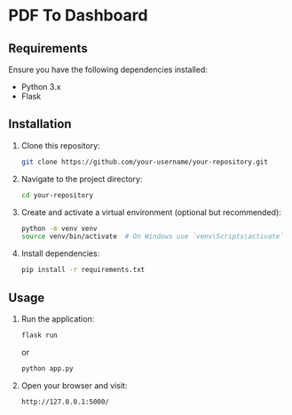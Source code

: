 # PDF To Dashboard


## Requirements
Ensure you have the following dependencies installed:

- Python 3.x
- Flask

## Installation

1. Clone this repository:
   ```sh
   git clone https://github.com/your-username/your-repository.git
   ```
2. Navigate to the project directory:
   ```sh
   cd your-repository
   ```
3. Create and activate a virtual environment (optional but recommended):
   ```sh
   python -m venv venv
   source venv/bin/activate  # On Windows use `venv\Scripts\activate`
   ```
4. Install dependencies:
   ```sh
   pip install -r requirements.txt
   ```

## Usage

1. Run the application:
   ```sh
   flask run
   ```
   or
   ```sh
   python app.py
   ```
3. Open your browser and visit:
   ```
   http://127.0.0.1:5000/
   ```
